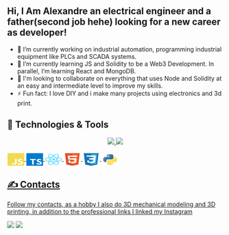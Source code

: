 
## Hi, I Am Alexandre an electrical engineer and a father(second job hehe) looking for a new career as developer!
- 🔭 I’m currently working on industrial automation, programming industrial equipment like PLCs and SCADA systems.
- 🌱 I’m currently learning JS and Solidity to be a Web3 Development. In parallel, I’m learning React and MongoDB.
- 👯 I'm looking to collaborate on everything that uses Node and Solidity at an easy and intermediate level to improve my skills.
- ⚡ Fun fact: I love DIY and i make many projects  using electronics and 3d print.

## 🔧 Technologies & Tools
<div align="center">
  <a href="https://github.com/AlexandreSkal">
  <img height="180em" src="https://github-readme-stats.vercel.app/api?username=rafaballerini&show_icons=true&theme=dracula&include_all_commits=true&count_private=true"/>
  <img height="180em" src="https://github-readme-stats.vercel.app/api/top-langs/?username=AlexandreSkal&layout=compact&langs_count=7&theme=dracula"/>
</div>
<div style="display: inline_block"><br>
  <img align="center" alt="Rafa-Js" height="30" width="40" src="https://raw.githubusercontent.com/devicons/devicon/master/icons/javascript/javascript-plain.svg">
  <img align="center" alt="Rafa-Ts" height="30" width="40" src="https://raw.githubusercontent.com/devicons/devicon/master/icons/typescript/typescript-plain.svg">
  <img align="center" alt="Rafa-React" height="30" width="40" src="https://raw.githubusercontent.com/devicons/devicon/master/icons/react/react-original.svg">
  <img align="center" alt="Rafa-HTML" height="30" width="40" src="https://raw.githubusercontent.com/devicons/devicon/master/icons/html5/html5-original.svg">
  <img align="center" alt="Rafa-CSS" height="30" width="40" src="https://raw.githubusercontent.com/devicons/devicon/master/icons/css3/css3-original.svg">
  <img align="center" alt="Rafa-Python" height="30" width="40" src="https://raw.githubusercontent.com/devicons/devicon/master/icons/python/python-original.svg">
</div>
  
  ##



## &#x270d; Contacts

Follow my contacts, as a hobby I also do 3D mechanical modeling  and 3D printing, in addition to the professional links I linked my Instagram

<a href="https://www.linkedin.com/in/alexandre-santosr/" target="_blank"><img src="https://img.shields.io/badge/-LinkedIn-%230077B5?style=for-the-badge&logo=linkedin&logoColor=white" target="_blank"></a> 
<a href="https://www.instagram.com/3dskal/" target="_blank"><img src="https://img.shields.io/badge/-Instagram-%23E4405F?style=for-the-badge&logo=instagram&logoColor=white" target="_blank"></a> 
